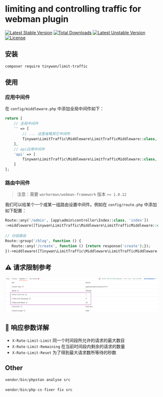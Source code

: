 # limiting and controlling traffic for webman plugin

[![Latest Stable Version](http://poser.pugx.org/tinywan/limit-traffic/v)](https://packagist.org/packages/tinywan/limit-traffic) [![Total Downloads](http://poser.pugx.org/tinywan/limit-traffic/downloads)](https://packagist.org/packages/tinywan/limit-traffic) [![Latest Unstable Version](http://poser.pugx.org/tinywan/limit-traffic/v/unstable)](https://packagist.org/packages/tinywan/limit-traffic) [![License](http://poser.pugx.org/tinywan/limit-traffic/license)](https://packagist.org/packages/tinywan/limit-traffic)

## 安装

```shell
composer require tinywan/limit-traffic
```

## 使用

### 应用中间件

在 `config/middleware.php` 中添加全局中间件如下：

```php
return [
    // 全局中间件
    '' => [
        // ... 这里省略其它中间件
        Tinywan\LimitTraffic\Middleware\LimitTrafficMiddleware::class,
    ],
    // api应用中间件
    'api' => [
        Tinywan\LimitTraffic\Middleware\LimitTrafficMiddleware::class,
    ]
];
```

### 路由中间件

> 注意：需要 `workerman/webman-framework` 版本 `>= 1.0.12`

我们可以给某个一个或某一组路由设置中间件。例如在 `config/route.php` 中添加如下配置：

```php
Route::any('/admin', [app\admin\controller\Index::class, 'index'])
->middleware([Tinywan\LimitTraffic\Middleware\LimitTrafficMiddleware::class]);

// 分组路由
Route::group('/blog', function () {
   Route::any('/create', function () {return response('create');});
})->middleware([Tinywan\LimitTraffic\Middleware\LimitTrafficMiddleware::class]);
```

## ⚠ 请求限制参考

![rate-limit.png](./rate-limit.png)

## 🔰 响应参数详解

- `X-Rate-Limit-Limit` 同一个时间段所允许的请求的最大数目
- `X-Rate-Limit-Remaining` 在当前时间段内剩余的请求的数量
- `X-Rate-Limit-Reset` 为了得到最大请求数所等待的秒数

## Other

```php
vendor/bin/phpstan analyse src

vendor/bin/php-cs-fixer fix src
```